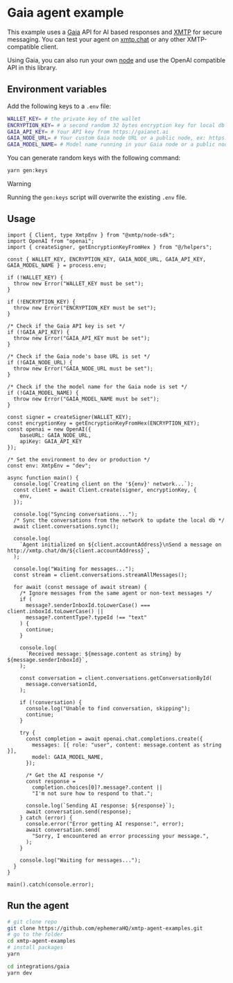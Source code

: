 # Gaia agent example

This example uses a [Gaia](https://docs.gaianet.ai) API for AI based responses and [XMTP](https://xmtp.org) for secure messaging. You can test your agent on [xmtp.chat](https://xmtp.chat) or any other XMTP-compatible client.

Using Gaia, you can also run your own [node](https://docs.gaianet.ai/getting-started/quick-start) and use the OpenAI compatible API in this library.

## Environment variables

Add the following keys to a `.env` file:

```bash
WALLET_KEY= # the private key of the wallet
ENCRYPTION_KEY= # a second random 32 bytes encryption key for local db encryption
GAIA_API_KEY= # Your API key from https://gaianet.ai
GAIA_NODE_URL= # Your custom Gaia node URL or a public node, ex: https://llama8b.gaia.domains/v1
GAIA_MODEL_NAME= # Model name running in your Gaia node or a public node, ex: llama
```

You can generate random keys with the following command:

```bash
yarn gen:keys
```

> [!WARNING]
> Running the `gen:keys` script will overwrite the existing `.env` file.

## Usage

```tsx
import { Client, type XmtpEnv } from "@xmtp/node-sdk";
import OpenAI from "openai";
import { createSigner, getEncryptionKeyFromHex } from "@/helpers";

const { WALLET_KEY, ENCRYPTION_KEY, GAIA_NODE_URL, GAIA_API_KEY, GAIA_MODEL_NAME } = process.env;

if (!WALLET_KEY) {
  throw new Error("WALLET_KEY must be set");
}

if (!ENCRYPTION_KEY) {
  throw new Error("ENCRYPTION_KEY must be set");
}

/* Check if the Gaia API key is set */
if (!GAIA_API_KEY) {
  throw new Error("GAIA_API_KEY must be set");
}

/* Check if the Gaia node's base URL is set */
if (!GAIA_NODE_URL) {
  throw new Error("GAIA_NODE_URL must be set");
}

/* Check if the the model name for the Gaia node is set */
if (!GAIA_MODEL_NAME) {
  throw new Error("GAIA_MODEL_NAME must be set");
}

const signer = createSigner(WALLET_KEY);
const encryptionKey = getEncryptionKeyFromHex(ENCRYPTION_KEY);
const openai = new OpenAI({ 
    baseURL: GAIA_NODE_URL,
    apiKey: GAIA_API_KEY
});

/* Set the environment to dev or production */
const env: XmtpEnv = "dev";

async function main() {
  console.log(`Creating client on the '${env}' network...`);
  const client = await Client.create(signer, encryptionKey, {
    env,
  });

  console.log("Syncing conversations...");
  /* Sync the conversations from the network to update the local db */
  await client.conversations.sync();

  console.log(
    `Agent initialized on ${client.accountAddress}\nSend a message on http://xmtp.chat/dm/${client.accountAddress}`,
  );

  console.log("Waiting for messages...");
  const stream = client.conversations.streamAllMessages();

  for await (const message of await stream) {
    /* Ignore messages from the same agent or non-text messages */
    if (
      message?.senderInboxId.toLowerCase() === client.inboxId.toLowerCase() ||
      message?.contentType?.typeId !== "text"
    ) {
      continue;
    }

    console.log(
      `Received message: ${message.content as string} by ${message.senderInboxId}`,
    );

    const conversation = client.conversations.getConversationById(
      message.conversationId,
    );

    if (!conversation) {
      console.log("Unable to find conversation, skipping");
      continue;
    }

    try {
      const completion = await openai.chat.completions.create({
        messages: [{ role: "user", content: message.content as string }],
        model: GAIA_MODEL_NAME,
      });

      /* Get the AI response */
      const response =
        completion.choices[0]?.message?.content ||
        "I'm not sure how to respond to that.";

      console.log(`Sending AI response: ${response}`);
      await conversation.send(response);
    } catch (error) {
      console.error("Error getting AI response:", error);
      await conversation.send(
        "Sorry, I encountered an error processing your message.",
      );
    }

    console.log("Waiting for messages...");
  }
}

main().catch(console.error);
```

## Run the agent

```bash
# git clone repo
git clone https://github.com/ephemeraHQ/xmtp-agent-examples.git
# go to the folder
cd xmtp-agent-examples
# install packages
yarn

cd integrations/gaia
yarn dev
```
